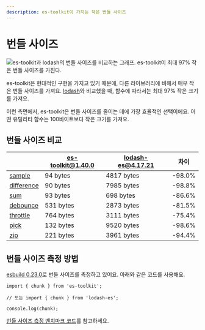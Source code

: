 ```yaml
---
description: es-toolkit이 가지는 작은 번들 사이즈
---
```


# 번들 사이즈

![es-toolkit과 lodash의 번들 사이즈를 비교하는 그래프. es-toolkit이 최대 97% 작은 번들 사이즈를 가진다.](/assets/bundle-size.png)

es-toolkit은 현대적인 구현을 가지고 있기 때문에, 다른 라이브러리에 비해서 매우 작은 번들 사이즈를 가져요. [lodash](https://lodash.com)와 비교했을 때, 함수에 따라서는 최대 97% 작은 크기를 가져요.

이런 측면에서, es-toolkit은 번들 사이즈를 줄이는 데에 가장 효율적인 선택이에요. 어떤 유틸리티 함수는 100바이트보다 작은 크기를 가져요.

## 번들 사이즈 비교

|                                               | es-toolkit@1.40.0 | lodash-es@4.17.21 | 차이   |
| --------------------------------------------- | ----------------- | ----------------- | ------ |
| [sample](./reference/array/sample.md)         | 94 bytes          | 4817 bytes        | -98.0% |
| [difference](./reference/array/difference.md) | 90 bytes          | 7985 bytes        | -98.8% |
| [sum](./reference/math/sum.md)                | 93 bytes          | 698 bytes         | -86.6% |
| [debounce](./reference/function/debounce.md)  | 531 bytes         | 2873 bytes        | -81.5% |
| [throttle](./reference/function/throttle.md)  | 764 bytes         | 3111 bytes        | -75.4% |
| [pick](./reference/object/pick.md)            | 132 bytes         | 9520 bytes        | -98.6% |
| [zip](./reference/array/zip.md)               | 221 bytes         | 3961 bytes        | -94.4% |

## 번들 사이즈 측정 방법

[esbuild 0.23.0](https://esbuild.github.io)로 번들 사이즈를 측정하고 있어요. 아래와 같은 코드를 사용해요.

```tsx
import { chunk } from 'es-toolkit';

// 또는 import { chunk } from 'lodash-es';

console.log(chunk);
```

[번들 사이즈 측정 벤치마크 코드](https://github.com/toss/es-toolkit/tree/main/benchmarks/bundle-size)를 참고하세요.
